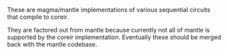 These are magma/mantle implementations of various sequential circuits that
compile to coreir.

They are factored out from mantle because currently not all of mantle is
supported by the coreir implementation.  Eventually these should be merged
back with the mantle codebase.
